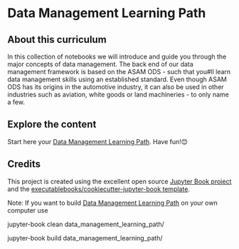 # Data Management Learning Path

## About this curriculum

In this collection of notebooks we will introduce and guide you through the major concepts of data management.
The back end of our data management framework is based on the ASAM ODS - such that you#ll learn data management skills using an established standard.
Even though ASAM ODS has its origins in the automotive industry, it can also be used in other industries such as aviation, white goods or land machineries - to only name a few.

## Explore the content

Start here your [Data Management Learning Path](https://peak-solution.github.io/data_management_learning_path/). Have fun!😊

## Credits

This project is created using the excellent open source [Jupyter Book project](https://jupyterbook.org/) and the [executablebooks/cookiecutter-jupyter-book template](https://github.com/executablebooks/cookiecutter-jupyter-book).

Note:
If you want to build [Data Management Learning Path](https://peak-solution.github.io/data_management_learning_path/) on your own computer use

jupyter-book clean data_management_learning_path/

jupyter-book build data_management_learning_path/
